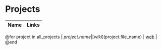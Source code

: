 # Projects

| Name | Links |
| ---- | ----- |
@for project in all_projects
| $project.name | [wiki]($project.file_name) \| [web](@url/project/$project.slug) |
@end
